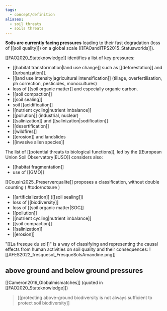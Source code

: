 ```yaml
---
tags:
  - concept/definition
aliases:
  - soil threats
  - soils threats
---
```

**Soils are currently facing pressures** leading to their fast degradation (loss of [[soil quality]]) on a global scale ([[FAOandITPS2015_Statusworlds]]).

[[FAO2020_Stateknowledge]] identifies a list of key pressures:
- [[habitat transformation|land use change]] such as [[deforestation]] and [[urbanization]].
- [[land use intensity|agricultural intensification]] (tillage, overfertilisation, ph correction, pesticides, monocultures)
- loss of [[soil organic matter]] and especially organic carbon.
- [[soil compaction]]
- [[soil sealing]]
- soil [[acidification]]
- [[nutrient cycling|nutrient imbalance]]
- [[pollution]] (industrial, nuclear)
- [[salinization]] and [[salinization|sodification]]
- [[desertification]]
- [[wildfires]]
- [[erosion]] and landslides
- [[invasive alien species]]

The list of [[potential threats to biological functions]], led by the [[European Union Soil Observatory|EUSO]] considers also:
 - [[habitat fragmentation]]
 - use of [[GMO]]

[[Cousin2025_Preserverqualite]] proposes a classification, without double counting ( #todo/notsure )
- [[artificialization]] ([[soil sealing]])
- loss of [[biodiversity]]
- loss of [[soil organic matter|SOC]]
- [[pollution]]
- [[nutrient cycling|nutrient imbalance]]
- [[soil compaction]]
- [[salinization]]
- [[erosion]]

"[[La fresque du sol]]" is a way of classifying and representing the causal effects from human activities on soil quality and their consequences:
![[AFES2022_fresquesol_FresqueSolsAmandine.png]]
## above ground and below ground pressures
[[Cameron2019_Globalmismatches]] (quoted in [[FAO2020_Stateknowledge]])
>[[protecting above-ground biodiversity is not always sufficient to protect soil biodiversity]]

